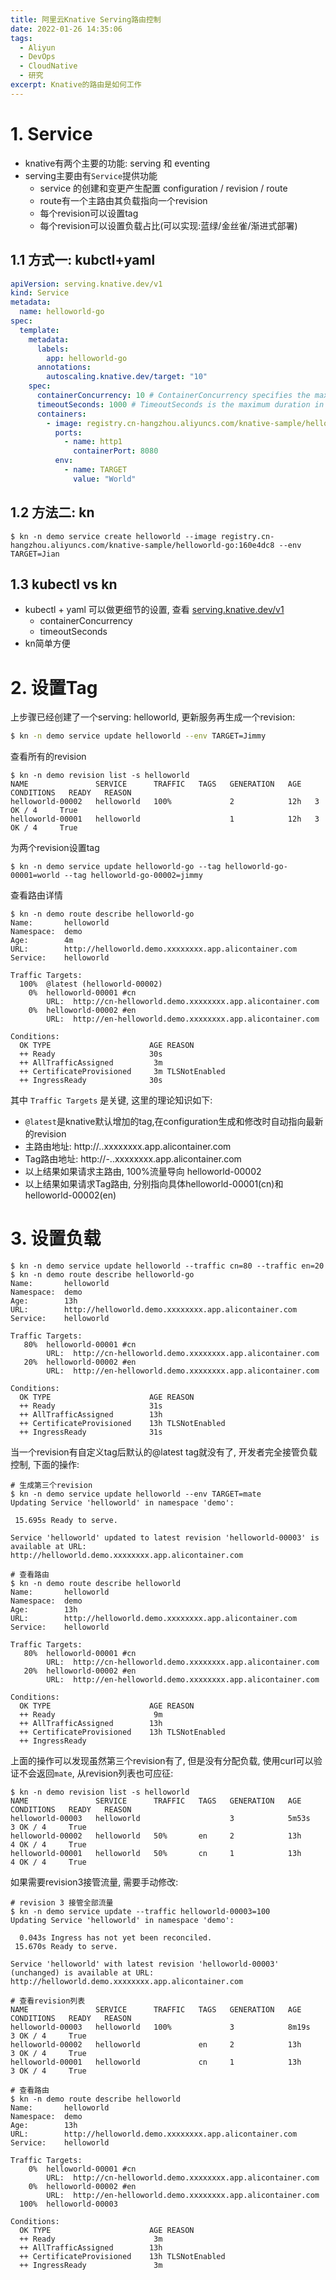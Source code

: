 ```yaml
---
title: 阿里云Knative Serving路由控制
date: 2022-01-26 14:35:06
tags:
  - Aliyun
  - DevOps
  - CloudNative
  - 研究
excerpt: Knative的路由是如何工作
---
```


# 1. Service
- knative有两个主要的功能: serving 和 eventing
- serving主要由有`Service`提供功能
    - service 的创建和变更产生配置 configuration / revision / route
    - route有一个主路由其负载指向一个revision
    - 每个revision可以设置tag
    - 每个revision可以设置负载占比(可以实现:蓝绿/金丝雀/渐进式部署)

## 1.1 方式一: kubctl+yaml
```yaml
apiVersion: serving.knative.dev/v1
kind: Service
metadata:
  name: helloworld-go
spec:
  template:
    metadata:
      labels:
        app: helloworld-go
      annotations:
        autoscaling.knative.dev/target: "10"
    spec:
      containerConcurrency: 10 # ContainerConcurrency specifies the maximum allowed in-flight (concurrent) requests per container of the Revision
      timeoutSeconds: 1000 # TimeoutSeconds is the maximum duration in seconds that the request routing layer will wait for a request delivered to a container to begin replying (send network traffic)
      containers:
        - image: registry.cn-hangzhou.aliyuncs.com/knative-sample/helloworld-go:160e4dc8
          ports:
            - name: http1
              containerPort: 8080
          env:
            - name: TARGET
              value: "World"
```

## 1.2 方法二: kn

```
$ kn -n demo service create helloworld --image registry.cn-hangzhou.aliyuncs.com/knative-sample/helloworld-go:160e4dc8 --env TARGET=Jian

```

## 1.3 kubectl vs kn
- kubectl + yaml 可以做更细节的设置, 查看 [serving.knative.dev/v1](https://knative.dev/docs/reference/api/serving-api/#serving.knative.dev/v1.Service)
    - containerConcurrency
    - timeoutSeconds
- kn简单方便

<!-- more -->

# 2.  设置Tag

上步骤已经创建了一个serving: helloworld, 更新服务再生成一个revision:
```bash
$ kn -n demo service update helloworld --env TARGET=Jimmy
```

查看所有的revision
```
$ kn -n demo revision list -s helloworld
NAME               SERVICE      TRAFFIC   TAGS   GENERATION   AGE   CONDITIONS   READY   REASON
helloworld-00002   helloworld   100%             2            12h   3 OK / 4     True    
helloworld-00001   helloworld                    1            12h   3 OK / 4     True 

```

为两个revision设置tag

```
$ kn -n demo service update helloworld-go --tag helloworld-go-00001=world --tag helloworld-go-00002=jimmy
```

查看路由详情
```
$ kn -n demo route describe helloworld-go
Name:       helloworld
Namespace:  demo
Age:        4m
URL:        http://helloworld.demo.xxxxxxxx.app.alicontainer.com
Service:    helloworld

Traffic Targets:  
  100%  @latest (helloworld-00002)
    0%  helloworld-00001 #cn
        URL:  http://cn-helloworld.demo.xxxxxxxx.app.alicontainer.com
    0%  helloworld-00002 #en
        URL:  http://en-helloworld.demo.xxxxxxxx.app.alicontainer.com

Conditions:  
  OK TYPE                      AGE REASON
  ++ Ready                     30s 
  ++ AllTrafficAssigned         3m 
  ++ CertificateProvisioned     3m TLSNotEnabled
  ++ IngressReady              30s
```

其中 `Traffic Targets` 是关键, 这里的理论知识如下:
- `@latest`是knative默认增加的tag,在configuration生成和修改时自动指向最新的revision
- 主路由地址: http://<service name>.<namsapce>.xxxxxxxx.app.alicontainer.com
- Tag路由地址: http://<tag>-<service name>.<namsapce>.xxxxxxxx.app.alicontainer.com
- 以上结果如果请求主路由, 100%流量导向 helloworld-00002
- 以上结果如果请求Tag路由, 分别指向具体helloworld-00001(cn)和helloworld-00002(en)

# 3. 设置负载

```
$ kn -n demo service update helloworld --traffic cn=80 --traffic en=20
$ kn -n demo route describe helloworld-go
Name:       helloworld
Namespace:  demo
Age:        13h
URL:        http://helloworld.demo.xxxxxxxx.app.alicontainer.com
Service:    helloworld

Traffic Targets:  
   80%  helloworld-00001 #cn
        URL:  http://cn-helloworld.demo.xxxxxxxx.app.alicontainer.com
   20%  helloworld-00002 #en
        URL:  http://en-helloworld.demo.xxxxxxxx.app.alicontainer.com

Conditions:  
  OK TYPE                      AGE REASON
  ++ Ready                     31s 
  ++ AllTrafficAssigned        13h 
  ++ CertificateProvisioned    13h TLSNotEnabled
  ++ IngressReady              31s
```
当一个revision有自定义tag后默认的@latest tag就没有了, 开发者完全接管负载控制, 下面的操作:
```
# 生成第三个revision
$ kn -n demo service update helloworld --env TARGET=mate
Updating Service 'helloworld' in namespace 'demo':

 15.695s Ready to serve.

Service 'helloworld' updated to latest revision 'helloworld-00003' is available at URL:
http://helloworld.demo.xxxxxxxx.app.alicontainer.com

# 查看路由
$ kn -n demo route describe helloworld
Name:       helloworld
Namespace:  demo
Age:        13h
URL:        http://helloworld.demo.xxxxxxxx.app.alicontainer.com
Service:    helloworld

Traffic Targets:  
   80%  helloworld-00001 #cn
        URL:  http://cn-helloworld.demo.xxxxxxxx.app.alicontainer.com
   20%  helloworld-00002 #en
        URL:  http://en-helloworld.demo.xxxxxxxx.app.alicontainer.com

Conditions:  
  OK TYPE                      AGE REASON
  ++ Ready                      9m 
  ++ AllTrafficAssigned        13h 
  ++ CertificateProvisioned    13h TLSNotEnabled
  ++ IngressReady
```

上面的操作可以发现虽然第三个revision有了, 但是没有分配负载, 使用curl可以验证不会返回`mate`, 从revision列表也可应征:
```
$ kn -n demo revision list -s helloworld
NAME               SERVICE      TRAFFIC   TAGS   GENERATION   AGE     CONDITIONS   READY   REASON
helloworld-00003   helloworld                    3            5m53s   3 OK / 4     True    
helloworld-00002   helloworld   50%       en     2            13h     4 OK / 4     True    
helloworld-00001   helloworld   50%       cn     1            13h     4 OK / 4     True 
```

如果需要revision3接管流量, 需要手动修改:
```
# revision 3 接管全部流量
$ kn -n demo service update --traffic helloworld-00003=100
Updating Service 'helloworld' in namespace 'demo':

  0.043s Ingress has not yet been reconciled.
 15.670s Ready to serve.

Service 'helloworld' with latest revision 'helloworld-00003' (unchanged) is available at URL:
http://helloworld.demo.xxxxxxxx.app.alicontainer.com

# 查看revision列表
NAME               SERVICE      TRAFFIC   TAGS   GENERATION   AGE     CONDITIONS   READY   REASON
helloworld-00003   helloworld   100%             3            8m19s   3 OK / 4     True    
helloworld-00002   helloworld             en     2            13h     3 OK / 4     True    
helloworld-00001   helloworld             cn     1            13h     3 OK / 4     True

# 查看路由
$ kn -n demo route describe helloworld
Name:       helloworld
Namespace:  demo
Age:        13h
URL:        http://helloworld.demo.xxxxxxxx.app.alicontainer.com
Service:    helloworld

Traffic Targets:  
    0%  helloworld-00001 #cn
        URL:  http://cn-helloworld.demo.xxxxxxxx.app.alicontainer.com
    0%  helloworld-00002 #en
        URL:  http://en-helloworld.demo.xxxxxxxx.app.alicontainer.com
  100%  helloworld-00003

Conditions:  
  OK TYPE                      AGE REASON
  ++ Ready                      3m 
  ++ AllTrafficAssigned        13h 
  ++ CertificateProvisioned    13h TLSNotEnabled
  ++ IngressReady               3m
```
